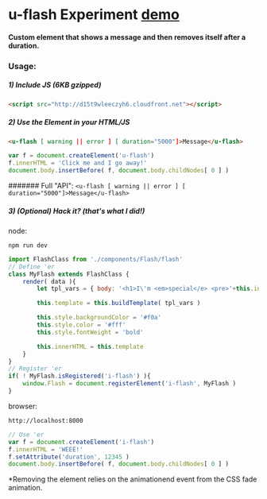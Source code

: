 # u-flash Experiment [demo](http://s3-us-west-1.amazonaws.com/base-dev.com/flash/index.html)
#### Custom element that shows a message and then removes itself after a duration.

### Usage:
##### 1) Include JS (6KB gzipped)
```html 
<script src="http://d15t9wleeczyh6.cloudfront.net"></script>
```

##### 2) Use the Element in your HTML/JS
```html
<u-flash [ warning || error ] [ duration="5000"]>Message</u-flash>
```
```javascript
var f = document.createElement('u-flash')
f.innerHTML = 'Click me and I go away!'
document.body.insertBefore( f, document.body.childNodes[ 0 ] )
```
####### Full "API": ```<u-flash [ warning || error ] [ duration="5000"]>Message</u-flash>```

##### 3) (Optional) Hack it? (that's what I did!)
node: 
```
npm run dev
```
```javascript
import FlashClass from './components/Flash/flash'
// Define 'er
class MyFlash extends FlashClass {
    render( data ){
		let tpl_vars = { body: '<h1>I\'m <em>special</e> <pre>'+this.innerHTML+'!!</pre></h1>' }

		this.template = this.buildTemplate( tpl_vars )

		this.style.backgroundColor = '#f0a'
		this.style.color = '#fff'
		this.style.fontWeight = 'bold'

    	this.innerHTML = this.template
    }
}
// Register 'er
if( ! MyFlash.isRegistered('i-flash') ){
	window.Flash = document.registerElement('i-flash', MyFlash )
}
```
browser:
``` 
http://localhost:8000
```
```javascript
// Use 'er
var f = document.createElement('i-flash')
f.innerHTML = 'WEEE!'
f.setAttribute('duration', 12345 )
document.body.insertBefore( f, document.body.childNodes[ 0 ] )
```
*Removing the element relies on the animationend event from the CSS fade animation.
